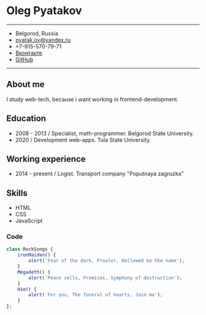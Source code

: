 # Oleg Pyatakov

***
 * Belgorod, Russia
 * pyatak.ov@yandex.ru
 * +7-915-570-79-71
 * [Вконтакте](https://vk.com/pyatakov_oleg)
 * [GitHub](https://github.com/pyatak-31)
***

## About me
I study web-tech, because i want working in frontend-development.

## Education
* 2008 - 2013 / Specialist, math-programmer. Belgorod State University.
* 2020 / Development web-apps. Tula State University.

## Working experience
* 2014 - present / Logist. Transport company "Poputnaya zagruzka"

## Skills
* HTML
* CSS
* JavaScript

### Code
``` javascript
class RockSongs {
    ironMaiden() {
        alert('Fear of the dark, Prowler, Hallowed be the name');
    }
    Megadeth() {
        alert('Peace sells, Promises, Symphony of destruction');
    }
    Him() {
        alert('For you, The funeral of hearts, Join me');
    }
};
```